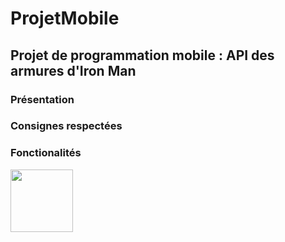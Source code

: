 # ProjetMobile
## Projet de programmation mobile : API des armures d'Iron Man

### Présentation

### Consignes respectées

### Fonctionalités
<img src="https://raw.githubusercontent.com/RaphyStark/ProjetMobile/master/img_readme/Mark1.png" width="100">

